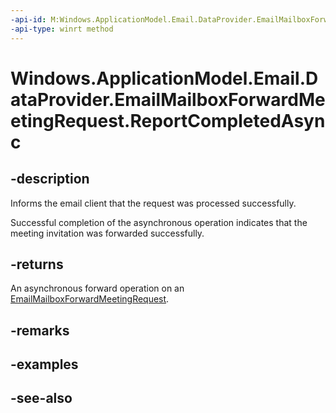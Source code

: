 ```yaml
---
-api-id: M:Windows.ApplicationModel.Email.DataProvider.EmailMailboxForwardMeetingRequest.ReportCompletedAsync
-api-type: winrt method
---
```


<!-- Method syntax
public Windows.Foundation.IAsyncAction ReportCompletedAsync()
-->

# Windows.ApplicationModel.Email.DataProvider.EmailMailboxForwardMeetingRequest.ReportCompletedAsync

## -description
Informs the email client that the request was processed successfully.

Successful completion of the asynchronous operation indicates that the meeting invitation was forwarded successfully.

## -returns
An asynchronous forward operation on an [EmailMailboxForwardMeetingRequest](emailmailboxforwardmeetingrequest.md).

## -remarks

## -examples

## -see-also
